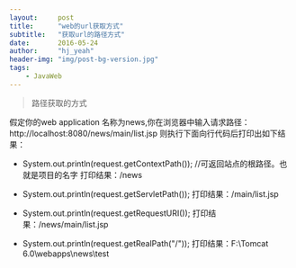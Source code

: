 ```yaml
---
layout:     post
title:      "web的url获取方式"
subtitle:   "获取url的路径方式"
date:       2016-05-24
author:     "hj_yeah"
header-img: "img/post-bg-version.jpg"
tags:
    - JavaWeb
---
```


>路径获取的方式  

假定你的web application 名称为news,你在浏览器中输入请求路径：   
http://localhost:8080/news/main/list.jsp 
则执行下面向行代码后打印出如下结果：   

*  System.out.println(request.getContextPath()); //可返回站点的根路径。也就是项目的名字 
打印结果：/news    

*  System.out.println(request.getServletPath()); 
打印结果：/main/list.jsp     

*  System.out.println(request.getRequestURI()); 
打印结果：/news/main/list.jsp    

*  System.out.println(request.getRealPath("/")); 
打印结果：F:\Tomcat 6.0\webapps\news\test 